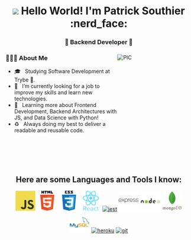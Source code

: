 <h1 align="center"><img src="https://github.com/sudnyeshtalekar/sudnyeshtalekar/blob/master/Assets/Hi.gif" width="40px"> Hello World! I'm Patrick Southier :nerd_face:</h1>

<h3 align="center">🚀 Backend Developer 🚀</h3>

<div>
<img width = "40%" align="right" alt="PIC" height="300px" src="https://img.freepik.com/free-vector/young-man-programmer-working-computer-with-code-screen-student-programming-vector-concept_53562-4999.jpg?size=626&ext=jpg" />
<div align="left"> 
  <h3> 👨🏻‍💻 About Me </h3>

  - 🎓 &nbsp; Studying Software Development at Trybe 🚀.
  - 💼 &nbsp; I’m currently looking for a job to improve my skills and learn new technologies.
  - 🌱 &nbsp; Learning more about Frontend Development, Backend Architectures with JS, and Data Science with Python!
  - ♻️ &nbsp; Always doing my best to deliver a readable and reusable code.  
</div> 
</div>

<br/>
<br/>
<br/>
<br/>

<h2 align="center">
  Here are some Languages and Tools I know:
</h2>

<p align="center">
  <a href="https://developer.mozilla.org/en-US/docs/Web/JavaScript" target="_blank"><img src="https://raw.githubusercontent.com/devicons/devicon/master/icons/javascript/javascript-original.svg" alt="javascript" width="55" height="55"/></a>
  <a href="https://www.w3.org/html/" target="_blank"><img src="https://raw.githubusercontent.com/devicons/devicon/master/icons/html5/html5-original-wordmark.svg" alt="html5" width="55" height="55"/></a>
  <a href="https://www.w3schools.com/css/" target="_blank"><img src="https://raw.githubusercontent.com/devicons/devicon/master/icons/css3/css3-original-wordmark.svg" alt="css3" width="55" height="55"/></a>
  <a href="https://reactjs.org/" target="_blank"><img src="https://raw.githubusercontent.com/devicons/devicon/master/icons/react/react-original-wordmark.svg" alt="react" width="55" height="55"/></a>
  <a href="https://jestjs.io" target="_blank"><img src="https://www.vectorlogo.zone/logos/jestjsio/jestjsio-icon.svg" alt="jest" width="55" height="55"/></a>
  <a href="https://expressjs.com" target="_blank"><img src="https://raw.githubusercontent.com/devicons/devicon/master/icons/express/express-original-wordmark.svg" alt="express" width="55" height="55"/></a>
  <a href="https://nodejs.org" target="_blank"><img src="https://raw.githubusercontent.com/devicons/devicon/master/icons/nodejs/nodejs-original-wordmark.svg" alt="nodejs" width="55" height="55"/></a>
  <a href="https://www.mongodb.com/" target="_blank"><img src="https://raw.githubusercontent.com/devicons/devicon/master/icons/mongodb/mongodb-original-wordmark.svg" alt="mongodb" width="55" height="55"/></a>
  <a href="https://www.mysql.com/" target="_blank"><img src="https://raw.githubusercontent.com/devicons/devicon/master/icons/mysql/mysql-original-wordmark.svg" alt="mysql" width="55" height="55"/></a>
  <a href="https://heroku.com" target="_blank"> <img src="https://www.vectorlogo.zone/logos/heroku/heroku-icon.svg" alt="heroku" width="55" height="55"/></a>
  <a href="https://git-scm.com/" target="_blank"><img src="https://www.vectorlogo.zone/logos/git-scm/git-scm-icon.svg" alt="git" width="55" height="55"/></a>
</p>

<br/>

<br/>

